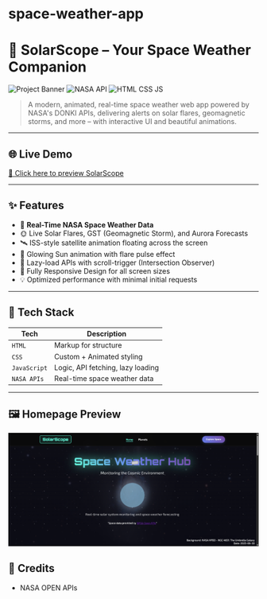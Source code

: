# space-weather-app

# 🚀 SolarScope – Your Space Weather Companion

![Project Banner](https://img.shields.io/badge/Status-Active-brightgreen?style=flat-square)
![NASA API](https://img.shields.io/badge/NASA%20API-Used-blueviolet?style=flat-square)
![HTML CSS JS](https://img.shields.io/badge/HTML--CSS--JS-Frontend-orange?style=flat-square)

> A modern, animated, real-time space weather web app powered by NASA's DONKI APIs, delivering alerts on solar flares, geomagnetic storms, and more – with interactive UI and beautiful animations.

---

## 🌐 Live Demo

[🔗 Click here to preview SolarScope](https://aman-toad.github.io/space-weather-app/)  

---

## ✨ Features

- 🔭 **Real-Time NASA Space Weather Data**
- 🌞 Live Solar Flares, GST (Geomagnetic Storm), and Aurora Forecasts
- 🛰️ ISS-style satellite animation floating across the screen
- 🌟 Glowing Sun animation with flare pulse effect
- 🎯 Lazy-load APIs with scroll-trigger (Intersection Observer)
- 📱 Fully Responsive Design for all screen sizes
- 💡 Optimized performance with minimal initial requests

---

## 🧰 Tech Stack

| Tech       | Description                         |
|------------|-------------------------------------|
| `HTML`     | Markup for structure                |
| `CSS`      | Custom + Animated styling           |
| `JavaScript` | Logic, API fetching, lazy loading  |
| `NASA APIs` | Real-time space weather data       |

---

## 🖼️ Homepage Preview

![CosmoCast Homepage](./assets/homepage.png)


## 🤝 Credits
- NASA OPEN APIs
